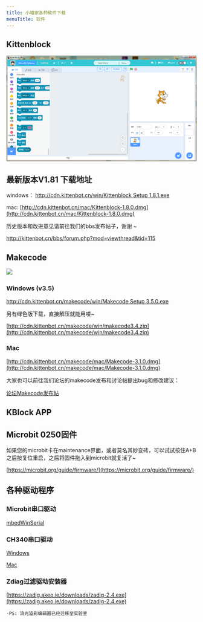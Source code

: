 ```yaml
---
title: 小喵家各种软件下载
menuTitle: 软件
---
```



## Kittenblock

![](./kittenblock.png)

## 最新版本V1.81 下载地址

windows： [http://cdn.kittenbot.cn/win/Kittenblock Setup 1.8.1.exe](http://cdn.kittenbot.cn/win/Kittenblock%20Setup%201.8.1.exe)

mac: [http://cdn.kittenbot.cn/mac/Kittenblock-1.8.0.dmg](http://cdn.kittenbot.cn/mac/Kittenblock-1.8.0.dmg)

历史版本和改进意见请前往我们的bbs发布帖子，谢谢 ~

http://kittenbot.cn/bbs/forum.php?mod=viewthread&tid=115

## Makecode

![](./makecodeV.png)

### Windows (v3.5)
 
[http://cdn.kittenbot.cn/makecode/win/Makecode Setup 3.5.0.exe](http://cdn.kittenbot.cn/makecode/win/Makecode%20Setup%203.5.0.exe)

另有绿色版下载，直接解压就能用喽~
 
[http://cdn.kittenbot.cn/makecode/win/makecode3.4.zip](http://cdn.kittenbot.cn/makecode/win/makecode3.4.zip)

### Mac

[http://cdn.kittenbot.cn/makecode/mac/Makecode-3.1.0.dmg](http://cdn.kittenbot.cn/makecode/mac/Makecode-3.1.0.dmg)

大家也可以前往我们论坛的makecode发布和讨论帖提出bug和修改建议：

[论坛Makecode发布帖](http://kittenbot.cn/bbs/forum.php?mod=viewthread&tid=156&extra=page%3D1)

## KBlock APP

## Microbit 0250固件

如果您的microbit卡在maintenance界面，或者莫名其妙变砖，可以试试按住A+B之后按复位重启，之后将固件拖入到microbit就复活了~

[https://microbit.org/guide/firmware/](https://microbit.org/guide/firmware/)

## 各种驱动程序

### Microbit串口驱动

[mbedWinSerial](http://cdn.kittenbot.cn/mbedWinSerial_16466.exe)

### CH340串口驱动

[Windows](http://cdn.kittenbot.cn/CH341SER.EXE)

[Mac](http://cdn.kittenbot.cn/CH341SER_MAC.ZIP)

### Zdiag过滤驱动安装器

[https://zadig.akeo.ie/downloads/zadig-2.4.exe](https://zadig.akeo.ie/downloads/zadig-2.4.exe)


`·PS: 流光溢彩编辑器已经迁移至实验室`




